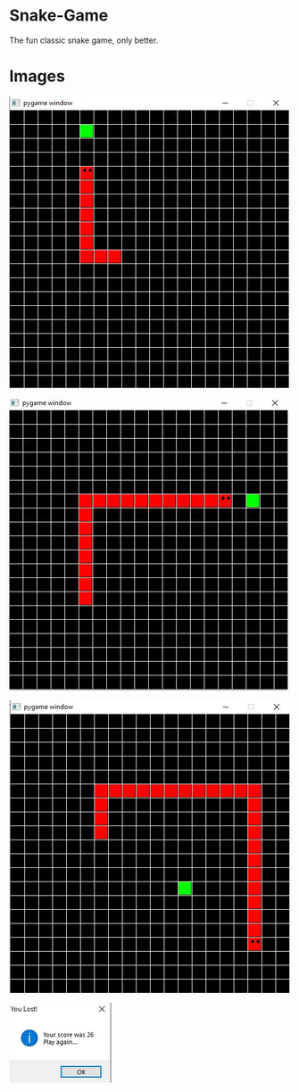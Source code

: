 # Snake-Game
The fun classic snake game, only better.

# Images

![](./images/snake01.JPG)

![](./images/snake02.JPG)

![](./images/snake03.JPG)

![](./images/snake04.JPG)
